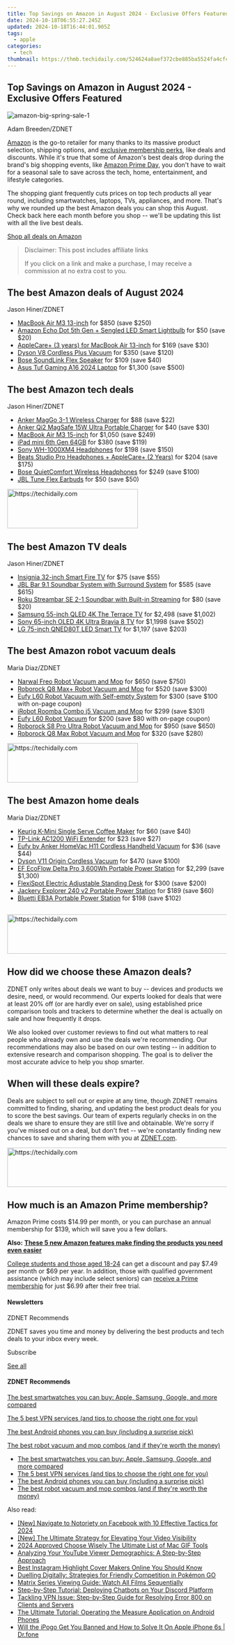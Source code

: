 ```yaml
---
title: Top Savings on Amazon in August 2024 - Exclusive Offers Featured
date: 2024-10-18T06:55:27.245Z
updated: 2024-10-18T16:44:01.905Z
tags:
  - apple
categories:
  - tech
thumbnail: https://thmb.techidaily.com/524624a8aef372cbe885ba5524fa4cfc7d196c57bd7eb5355d7bfa8bf34a7eb4.jpg
---
```


## Top Savings on Amazon in August 2024 - Exclusive Offers Featured

![amazon-big-spring-sale-1](https://www.zdnet.com/a/img/resize/3c7249f15ebbdcbbcb25f26e1b1fe36607a6baf2/2024/06/11/0ecdb29c-2aca-4da3-8548-71ebc39455e2/amazon-01.jpg?auto=webp&width=1280)

Adam Breeden/ZDNET

[Amazon](https://buy.geni.us/Proxy.ashx?TSID=368250&GR%5FURL=https%3A%2F%2Fwww.amazon.com%2F%3Ftag%3Dzd-buy-button-20%26ascsubtag%3D%5F%5FCOM%5FCLICK%5FID%5F%5F%7C0742b2d5-6455-4cf2-9e79-c9e92162c382%7Cdtp&dtb=1) is the go-to retailer for many thanks to its massive product selection, shipping options, and [exclusive membership perks](https://www.zdnet.com/article/you-can-now-use-your-amazon-prime-benefits-on-other-online-shopping-sites-heres-how/), like deals and discounts. While it's true that some of Amazon's best deals drop during the brand's big shopping events, like [Amazon Prime Day](https://www.zdnet.com/article/amazon-prime-day-2024-everything-you-need-to-know-june-27/), you don't have to wait for a seasonal sale to save across the tech, home, entertainment, and lifestyle categories. 

The shopping giant frequently cuts prices on top tech products all year round, including smartwatches, laptops, TVs, appliances, and more. That's why we rounded up the best Amazon deals you can shop this August. Check back here each month before you shop -- we'll be updating this list with all the live best deals. 

[Shop all deals on Amazon](https://buy.geni.us/Proxy.ashx?TSID=368250&GR%5FURL=https%3A%2F%2Fwww.amazon.com%2Fdeals%3Ftag%3Dzd-buy-button-20%26ascsubtag%3D%5F%5FCOM%5FCLICK%5FID%5F%5F%7C0742b2d5-6455-4cf2-9e79-c9e92162c382%7Cdtp&dtb=1)

>  Disclaimer: This post includes affiliate links
>
>  If you click on a link and make a purchase, I may receive a commission at no extra cost to you.
>

## The best Amazon deals of August 2024

Jason Hiner/ZDNET

* [MacBook Air M3 13-inch](https://buy.geni.us/Proxy.ashx?TSID=368250&GR%5FURL=https%3A%2F%2Fwww.amazon.com%2FApple-2024-MacBook-13-inch-Laptop%2Fdp%2FB0CX23V2ZK%3Ftag%3Dzd-buy-button-20%26ascsubtag%3D%5F%5FCOM%5FCLICK%5FID%5F%5F%7C0742b2d5-6455-4cf2-9e79-c9e92162c382%7Cdtp&dtb=1) for $850 (save $250)
* [Amazon Echo Dot 5th Gen + Sengled LED Smart Lightbulb](https://buy.geni.us/Proxy.ashx?TSID=368250&GR%5FURL=https%3A%2F%2Fwww.amazon.com%2Fgp%2Fproduct%2FB0CGJRFPSL%3Ftag%3Dzd-buy-button-20%26ascsubtag%3D%5F%5FCOM%5FCLICK%5FID%5F%5F%7C0742b2d5-6455-4cf2-9e79-c9e92162c382%7Cdtp&dtb=1) for $50 (save $20)
* [AppleCare+ (3 years) for MacBook Air 13-inch](https://buy.geni.us/Proxy.ashx?TSID=368250&GR%5FURL=https%3A%2F%2Fwww.amazon.com%2FAppleCare-13-inch-MacBook-Air-years%2Fdp%2FB0CX2MG1RP%3Fref%3Ddlx%5Fdeals%5Fdg%5Fdcl%5FB0CX2MG1RP%5Fdt%5Fsl14%5Fd5%26th%3D1%26tag%3Dzd-buy-button-20%26ascsubtag%3D%5F%5FCOM%5FCLICK%5FID%5F%5F%7C0742b2d5-6455-4cf2-9e79-c9e92162c382%7Cdtp&dtb=1) for $169 (save $30)
* [Dyson V8 Cordless Plus Vacuum](https://buy.geni.us/Proxy.ashx?TSID=368250&GR%5FURL=https%3A%2F%2Fwww.amazon.com%2FDyson-Cordless-Vacuum-Silver-Nickel%2Fdp%2FB0CT9552BL%3Fref%3Ddlx%5Fdeals%5Fdg%5Fdcl%5FB0CT9552BL%5Fdt%5Fsl14%5Fd5%26th%3D1%26tag%3Dzd-buy-button-20%26ascsubtag%3D%5F%5FCOM%5FCLICK%5FID%5F%5F%7C0742b2d5-6455-4cf2-9e79-c9e92162c382%7Cdtp&dtb=1) for $350 (save $120)
* [Bose SoundLink Flex Speaker](https://buy.geni.us/Proxy.ashx?TSID=368250&GR%5FURL=https%3A%2F%2Fwww.amazon.com%2FBose-SoundLink-Bluetooth-Portable-Waterproof%2Fdp%2FB099TJGJ91%3Fref%3Ddlx%5Fdeals%5Fdg%5Fdcl%5FB099TJGJ91%5Fdt%5Fsl14%5Fd5%26th%3D1%26tag%3Dzd-buy-button-20%26ascsubtag%3D%5F%5FCOM%5FCLICK%5FID%5F%5F%7C0742b2d5-6455-4cf2-9e79-c9e92162c382%7Cdtp&dtb=1) for $109 (save $40)
* [Asus Tuf Gaming A16 2024 Laptop](https://buy.geni.us/Proxy.ashx?TSID=368250&GR%5FURL=https%3A%2F%2Fwww.amazon.com%2FASUS-TUF-Gaming-Laptop-165Hz%2Fdp%2FB0CRCWY9VT%3Fref%3Ddlx%5Fdeals%5Fdg%5Fdcl%5FB0CRCWY9VT%5Fdt%5Fsl14%5Fd5%26th%3D1%26tag%3Dzd-buy-button-20%26ascsubtag%3D%5F%5FCOM%5FCLICK%5FID%5F%5F%7C0742b2d5-6455-4cf2-9e79-c9e92162c382%7Cdtp&dtb=1) for $1,300 (save $500)

## The best Amazon tech deals

Jason Hiner/ZDNET

* [Anker MagGo 3-1 Wireless Charger](https://buy.geni.us/Proxy.ashx?TSID=368250&GR%5FURL=https%3A%2F%2Fwww.amazon.com%2FCompatible-Anker-Charging-Certified-Wireless%2Fdp%2FB0CF56WHV4%3Ftag%3Dzd-buy-button-20%26ascsubtag%3D%5F%5FCOM%5FCLICK%5FID%5F%5F%7C0742b2d5-6455-4cf2-9e79-c9e92162c382%7Cdtp&dtb=1) for $88 (save $22)
* [Anker Qi2 MagSafe 15W Ultra Portable Charger](https://buy.geni.us/Proxy.ashx?TSID=368250&GR%5FURL=https%3A%2F%2Fwww.amazon.com%2Fgp%2Fproduct%2FB0C9DNYKMJ%3Ftag%3Dzd-buy-button-20%26ascsubtag%3D%5F%5FCOM%5FCLICK%5FID%5F%5F%7C0742b2d5-6455-4cf2-9e79-c9e92162c382%7Cdtp&dtb=1) for $40 (save $30)
* [MacBook Air M3 15-inch](https://buy.geni.us/Proxy.ashx?TSID=368250&GR%5FURL=https%3A%2F%2Fwww.amazon.com%2FApple-2024-MacBook-15-inch-Laptop%2Fdp%2FB0CX235DJ6%3Ftag%3Dzd-buy-button-20%26ascsubtag%3D%5F%5FCOM%5FCLICK%5FID%5F%5F%7C0742b2d5-6455-4cf2-9e79-c9e92162c382%7Cdtp&dtb=1) for $1,050 (save $249)
* [iPad mini 6th Gen 64GB](https://buy.geni.us/Proxy.ashx?TSID=368250&GR%5FURL=https%3A%2F%2Fwww.amazon.com%2F2021-Apple-iPad-Mini-Wi-Fi%2Fdp%2FB09G91LXFP%3Ftag%3Dzd-buy-button-20%26ascsubtag%3D%5F%5FCOM%5FCLICK%5FID%5F%5F%7C0742b2d5-6455-4cf2-9e79-c9e92162c382%7Cdtp&dtb=1) for $380 (save $119)
* [Sony WH-1000XM4 Headphones](https://buy.geni.us/Proxy.ashx?TSID=368250&GR%5FURL=https%3A%2F%2Fwww.amazon.com%2FSony-WH-1000XM4-Canceling-Headphones-phone-call%2Fdp%2FB0863TXGM3%3Ftag%3Dzd-buy-button-20%26ascsubtag%3D%5F%5FCOM%5FCLICK%5FID%5F%5F%7C0742b2d5-6455-4cf2-9e79-c9e92162c382%7Cdtp&dtb=1) for $198 (save $150)
* [Beats Studio Pro Headphones + AppleCare+ (2 Years)](https://buy.geni.us/Proxy.ashx?TSID=368250&GR%5FURL=https%3A%2F%2Fwww.amazon.com%2Fdp%2FB0CMZD8688%3Ftag%3Dzd-buy-button-20%26ascsubtag%3D%5F%5FCOM%5FCLICK%5FID%5F%5F%7C0742b2d5-6455-4cf2-9e79-c9e92162c382%7Cdtp&dtb=1) for $204 (save $175)
* [Bose QuietComfort Wireless Headphones](https://buy.geni.us/Proxy.ashx?TSID=368250&GR%5FURL=https%3A%2F%2Fwww.amazon.com%2FBose-QuietComfort-Cancelling-Headphones-Bluetooth%2Fdp%2FB0D4Z9BZV2%3Ftag%3Dzd-buy-button-20%26ascsubtag%3D%5F%5FCOM%5FCLICK%5FID%5F%5F%7C0742b2d5-6455-4cf2-9e79-c9e92162c382%7Cdtp&dtb=1) for $249 (save $100)
* [JBL Tune Flex Earbuds](https://buy.geni.us/Proxy.ashx?TSID=368250&GR%5FURL=https%3A%2F%2Fwww.amazon.com%2FJBL-Tune-Flex-Wireless-Cancelling%2Fdp%2FB0C1QNRGHC%3Fref%3Ddlx%5Fdeals%5Fdg%5Fdcl%5FB0C1QNRGHC%5Fdt%5Fsl14%5Fd5%26th%3D1%26tag%3Dzd-buy-button-20%26ascsubtag%3D%5F%5FCOM%5FCLICK%5FID%5F%5F%7C0742b2d5-6455-4cf2-9e79-c9e92162c382%7Cdtp&dtb=1) for $50 (save $50)

<!-- affiliate ads begin -->
<a href="https://laganoo.pxf.io/c/5597632/1528700/16446" target="_top" id="1528700">
  <img src="//a.impactradius-go.com/display-ad/16446-1528700" border="0" alt="https://techidaily.com" width="300" height="90"/>
</a>
<img height="0" width="0" src="https://laganoo.pxf.io/i/5597632/1528700/16446" style="position:absolute;visibility:hidden;" border="0" />
<!-- affiliate ads end -->

## The best Amazon TV deals

Jason Hiner/ZDNET

* [Insignia 32-inch Smart Fire TV](https://buy.geni.us/Proxy.ashx?TSID=368250&GR%5FURL=https%3A%2F%2Fwww.amazon.com%2FAll-New-Insignia-32-inch-Class-NS-32F201NA23%2Fdp%2FB09ZLTMWWH%3Ftag%3Dzd-buy-button-20%26ascsubtag%3D%5F%5FCOM%5FCLICK%5FID%5F%5F%7C0742b2d5-6455-4cf2-9e79-c9e92162c382%7Cdtp&dtb=1) for $75 (save $55)
* [JBL Bar 9.1 Soundbar System with Surround System](https://buy.geni.us/Proxy.ashx?TSID=368250&GR%5FURL=https%3A%2F%2Fwww.amazon.com%2Fgp%2Fproduct%2FB084KGSV4Q%3Ftag%3Dzd-buy-button-20%26ascsubtag%3D%5F%5FCOM%5FCLICK%5FID%5F%5F%7C0742b2d5-6455-4cf2-9e79-c9e92162c382%7Cdtp&dtb=1) for $585 (save $615)
* [Roku Streambar SE 2-1 Soundbar with Built-in Streaming](https://buy.geni.us/Proxy.ashx?TSID=368250&GR%5FURL=https%3A%2F%2Fwww.amazon.com%2FRoku-Streambar-Soundbar-Streaming-Speakers%2Fdp%2FB0CTBF4MKS%3Ftag%3Dzd-buy-button-20%26ascsubtag%3D%5F%5FCOM%5FCLICK%5FID%5F%5F%7C0742b2d5-6455-4cf2-9e79-c9e92162c382%7Cdtp&dtb=1) for $80 (save $20)
* [Samsung 55-inch QLED 4K The Terrace TV](https://buy.geni.us/Proxy.ashx?TSID=368250&GR%5FURL=https%3A%2F%2Fwww.amazon.com%2FSAMSUNG-55-inch-Terrace-Outdoor-Built%2Fdp%2FB089B5X28G%3Ftag%3Dzd-buy-button-20%26ascsubtag%3D%5F%5FCOM%5FCLICK%5FID%5F%5F%7C0742b2d5-6455-4cf2-9e79-c9e92162c382%7Cdtp&dtb=1) for $2,498 (save $1,002)
* [Sony 65-inch OLED 4K Ultra Bravia 8 TV](https://buy.geni.us/Proxy.ashx?TSID=368250&GR%5FURL=https%3A%2F%2Fwww.amazon.com%2FSony-Exclusive-Features-PlayStation-K-65XR80%2Fdp%2FB0CVQ6YLH7%3Ftag%3Dzd-buy-button-20%26ascsubtag%3D%5F%5FCOM%5FCLICK%5FID%5F%5F%7C0742b2d5-6455-4cf2-9e79-c9e92162c382%7Cdtp&dtb=1) for $1,1998 (save $502)
* [LG 75-inch QNED80T LED Smart TV](https://buy.geni.us/Proxy.ashx?TSID=368250&GR%5FURL=https%3A%2F%2Fwww.amazon.com%2FLG-75-Inch-Processor-AI-Powered-75QNED80TUC%2Fdp%2FB0CVSK2F85%3Fref%3Ddlx%5Fdeals%5Fdg%5Fdcl%5FB0CVSK2F85%5Fdt%5Fsl14%5Fd5%26th%3D1%26tag%3Dzd-buy-button-20%26ascsubtag%3D%5F%5FCOM%5FCLICK%5FID%5F%5F%7C0742b2d5-6455-4cf2-9e79-c9e92162c382%7Cdtp&dtb=1) for $1,197 (save $203)

## The best Amazon robot vacuum deals

Maria Diaz/ZDNET

* [Narwal Freo Robot Vacuum and Mop](https://buy.geni.us/Proxy.ashx?TSID=368250&GR%5FURL=https%3A%2F%2Fwww.amazon.com%2FFreo-Washing-Cleaner-Display-Arcuate-Route%2Fdp%2FB0B4D99WGK%3Ftag%3Dzd-buy-button-20%26ascsubtag%3D%5F%5FCOM%5FCLICK%5FID%5F%5F%7C0742b2d5-6455-4cf2-9e79-c9e92162c382%7Cdtp&dtb=1) for $650 (save $750)
* [Roborock Q8 Max+ Robot Vacuum and Mop](https://buy.geni.us/Proxy.ashx?TSID=368250&GR%5FURL=https%3A%2F%2Fwww.amazon.com%2Froborock-Q8-Max-Self-Emptying-APP-Controlled%2Fdp%2FB0C7VH6VK1%3Ftag%3Dzd-buy-button-20%26ascsubtag%3D%5F%5FCOM%5FCLICK%5FID%5F%5F%7C0742b2d5-6455-4cf2-9e79-c9e92162c382%7Cdtp&dtb=1) for $520 (save $300)
* [Eufy L60 Robot Vacuum with Self-empty System](https://buy.geni.us/Proxy.ashx?TSID=368250&GR%5FURL=https%3A%2F%2Fwww.amazon.com%2Feufy-Station-Detangling-Technology-Cleaning%2Fdp%2FB0CDB831GV%3Ftag%3Dzd-buy-button-20%26ascsubtag%3D%5F%5FCOM%5FCLICK%5FID%5F%5F%7C0742b2d5-6455-4cf2-9e79-c9e92162c382%7Cdtp&dtb=1) for $300 (save $100 with on-page coupon)
* [iRobot Roomba Combo j5 Vacuum and Mop](https://buy.geni.us/Proxy.ashx?TSID=368250&GR%5FURL=https%3A%2F%2Fwww.amazon.com%2Fgp%2Faw%2Fd%2FB0C414DZPN%3Ftag%3Dzd-buy-button-20%26ascsubtag%3D%5F%5FCOM%5FCLICK%5FID%5F%5F%7C0742b2d5-6455-4cf2-9e79-c9e92162c382%7Cdtp&dtb=1) for $299 (save $301)
* [Eufy L60 Robot Vacuum](https://buy.geni.us/Proxy.ashx?TSID=368250&GR%5FURL=https%3A%2F%2Fwww.amazon.com%2Feufy-Vacuum-Suction-Navigation-Cleaning%2Fdp%2FB0CDB56ZWV%3Ftag%3Dzd-buy-button-20%26ascsubtag%3D%5F%5FCOM%5FCLICK%5FID%5F%5F%7C0742b2d5-6455-4cf2-9e79-c9e92162c382%7Cdtp&dtb=1) for $200 (save $80 with on-page coupon)
* [Roborock S8 Pro Ultra Robot Vacuum and Mop](https://buy.geni.us/Proxy.ashx?TSID=368250&GR%5FURL=https%3A%2F%2Fwww.amazon.com%2FPro-Ultra-Self-Washing-Self-Refilling-Self-Emptying%2Fdp%2FB0BVB5PTDK%3Ftag%3Dzd-buy-button-20%26ascsubtag%3D%5F%5FCOM%5FCLICK%5FID%5F%5F%7C0742b2d5-6455-4cf2-9e79-c9e92162c382%7Cdtp&dtb=1) for $950 (save $650)
* [Roborock Q8 Max Robot Vacuum and Mop](https://buy.geni.us/Proxy.ashx?TSID=368250&GR%5FURL=https%3A%2F%2Fwww.amazon.com%2Froborock-Q8-Max-Navigation-Multi-Level%2Fdp%2FB0C7VFD9Q4%2Fref%3Dsxin%5F15%5Fpa%5Fsp%5Fsearch%5Fthematic%5Fsspa%3Fcontent-id%3Damzn1.sym.60b0c4ef-0fd2-46d0-8724-84b6f746d062%3Aamzn1.sym.60b0c4ef-0fd2-46d0-8724-84b6f746d062%26crid%3D37DMVM6CIU4Y0%26cv%5Fct%5Fcx%3Drobot%2Bvacuum%26dib%3DeyJ2IjoiMSJ9.A4bejnO1HqJM%5FozbrGpsoYI205q99h9DoNEZVmg9dNI-ILQl1J-mSnznl4IKQtzDgOTGYo%5Fa7rpT3PH-A2Mpiw.a4a0hgwCDw4CmRSsqS2wHRhfJu%5FuKKwf5z-r8S-VJok%26dib%5Ftag%3Dse%26keywords%3Drobot%2Bvacuum%26pd%5Frd%5Fi%3DB0C7VFD9Q4%26pd%5Frd%5Fr%3Dc5436de8-abf5-4537-95f0-9cc48163f596%26pd%5Frd%5Fw%3DOlqAp%26pd%5Frd%5Fwg%3DQ2Iuk%26pf%5Frd%5Fp%3D60b0c4ef-0fd2-46d0-8724-84b6f746d062%26pf%5Frd%5Fr%3DAKHVV8K35XC7VV3MS5S3%26qid%3D1723557736%26sbo%3DRZvfv%2F%2FHxDF%2BO5021pAnSA%3D%3D%26sprefix%3Drobot%2Bvacuum%2B%2Caps%2C104%26sr%3D1-20-f853d353-bf33-45e7-b5c2-2cb2b31abc9b-spons%26sp%5Fcsd%3Dd2lkZ2V0TmFtZT1zcF9zZWFyY2hfdGhlbWF0aWM%26th%3D1%26tag%3Dzd-buy-button-20%26ascsubtag%3D%5F%5FCOM%5FCLICK%5FID%5F%5F%7C0742b2d5-6455-4cf2-9e79-c9e92162c382%7Cdtp&dtb=1) for $320 (save $280)

<!-- affiliate ads begin -->
<a href="https://aligracehair.sjv.io/c/5597632/2006914/19272" target="_top" id="2006914">
  <img src="//a.impactradius-go.com/display-ad/19272-2006914" border="0" alt="https://techidaily.com" width="300" height="90"/>
</a>
<img height="0" width="0" src="https://aligracehair.sjv.io/i/5597632/2006914/19272" style="position:absolute;visibility:hidden;" border="0" />
<!-- affiliate ads end -->

## The best Amazon home deals

Maria Diaz/ZDNET

* [Keurig K-Mini Single Serve Coffee Maker](https://buy.geni.us/Proxy.ashx?TSID=368250&GR%5FURL=https%3A%2F%2Fwww.amazon.com%2FKeurig-K-Mini-Single-Serve-Coffee%2Fdp%2FB07GV2S1GS%3Ftag%3Dzd-buy-button-20%26ascsubtag%3D%5F%5FCOM%5FCLICK%5FID%5F%5F%7C0742b2d5-6455-4cf2-9e79-c9e92162c382%7Cdtp&dtb=1) for $60 (save $40)
* [TP-Link AC1200 WiFi Extender](https://buy.geni.us/Proxy.ashx?TSID=368250&GR%5FURL=https%3A%2F%2Fwww.amazon.com%2Fgp%2Fproduct%2FB08RHD97QY%3Ftag%3Dzd-buy-button-20%26ascsubtag%3D%5F%5FCOM%5FCLICK%5FID%5F%5F%7C0742b2d5-6455-4cf2-9e79-c9e92162c382%7Cdtp&dtb=1) for $23 (save $27)
* [Eufy by Anker HomeVac H11 Cordless Handheld Vacuum](https://buy.geni.us/Proxy.ashx?TSID=368250&GR%5FURL=https%3A%2F%2Fwww.amazon.com%2Fgp%2Fproduct%2FB07ZCW9GPW%3Ftag%3Dzd-buy-button-20%26ascsubtag%3D%5F%5FCOM%5FCLICK%5FID%5F%5F%7C0742b2d5-6455-4cf2-9e79-c9e92162c382%7Cdtp&dtb=1) for $36 (save $44)
* [Dyson V11 Origin Cordless Vacuum](https://buy.geni.us/Proxy.ashx?TSID=368250&GR%5FURL=https%3A%2F%2Fwww.amazon.com%2FDyson-Origin-Cordless-Vacuum-Nickel%2Fdp%2FB00FZPRUTY%3Fref%3Ddlx%5Fdeals%5Fdg%5Fdcl%5FB00FZPRUTY%5Fdt%5Fsl14%5Fd5%26th%3D1%26tag%3Dzd-buy-button-20%26ascsubtag%3D%5F%5FCOM%5FCLICK%5FID%5F%5F%7C0742b2d5-6455-4cf2-9e79-c9e92162c382%7Cdtp&dtb=1) for $470 (save $100)
* [EF EcoFlow Delta Pro 3,600Wh Portable Power Station](https://buy.geni.us/Proxy.ashx?TSID=368250&GR%5FURL=https%3A%2F%2Fwww.amazon.com%2FEF-ECOFLOW-3600-4500W-Generator-Emergencies%2Fdp%2FB0C1Z4GLKS%3Ftag%3Dzd-buy-button-20%26ascsubtag%3D%5F%5FCOM%5FCLICK%5FID%5F%5F%7C0742b2d5-6455-4cf2-9e79-c9e92162c382%7Cdtp&dtb=1) for $2,299 (save $1,300)
* [FlexiSpot Electric Adjustable Standing Desk](https://buy.geni.us/Proxy.ashx?TSID=368250&GR%5FURL=https%3A%2F%2Fwww.amazon.com%2FFLEXISPOT-Standing-Drawers-Electric-Adjustable%2Fdp%2FB08WWTZHLX%3Fref%3Ddlx%5Fdeals%5Fdg%5Fdcl%5FB08WWTZHLX%5Fdt%5Fsl14%5Fd5%26th%3D1%26tag%3Dzd-buy-button-20%26ascsubtag%3D%5F%5FCOM%5FCLICK%5FID%5F%5F%7C0742b2d5-6455-4cf2-9e79-c9e92162c382%7Cdtp&dtb=1) for $300 (save $200)
* [Jackery Explorer 240 v2 Portable Power Station](https://buy.geni.us/Proxy.ashx?TSID=368250&GR%5FURL=https%3A%2F%2Fwww.amazon.com%2FJackery-v2-Versatile-Scenarios-Outdoor-Emergency%2Fdp%2FB0D2L1B7PK%3Ftag%3Dzd-buy-button-20%26ascsubtag%3D%5F%5FCOM%5FCLICK%5FID%5F%5F%7C0742b2d5-6455-4cf2-9e79-c9e92162c382%7Cdtp&dtb=1) for $189 (save $60)
* [Bluetti EB3A Portable Power Station](https://buy.geni.us/Proxy.ashx?TSID=368250&GR%5FURL=https%3A%2F%2Fwww.amazon.com%2FBLUETTI-Portable-EB3A-Recharge-Generator%2Fdp%2FB09WW3CTF4%3Fref%3Ddlx%5Fdeals%5Fdg%5Fdcl%5FB09WW3CTF4%5Fdt%5Fsl14%5Fd5%26th%3D1%26tag%3Dzd-buy-button-20%26ascsubtag%3D%5F%5FCOM%5FCLICK%5FID%5F%5F%7C0742b2d5-6455-4cf2-9e79-c9e92162c382%7Cdtp&dtb=1) for $198 (save $102)

##   

<!-- affiliate ads begin -->
<a href="https://dhgate.sjv.io/c/5597632/1175223/12108" target="_top" id="1175223">
  <img src="//a.impactradius-go.com/display-ad/12108-1175223" border="0" alt="https://techidaily.com" width="728" height="90"/>
</a>
<img height="0" width="0" src="https://dhgate.sjv.io/i/5597632/1175223/12108" style="position:absolute;visibility:hidden;" border="0" />
<!-- affiliate ads end -->

## How did we choose these Amazon deals?

ZDNET only writes about deals we want to buy -- devices and products we desire, need, or would recommend. Our experts looked for deals that were at least 20% off (or are hardly ever on sale), using established price comparison tools and trackers to determine whether the deal is actually on sale and how frequently it drops. 

We also looked over customer reviews to find out what matters to real people who already own and use the deals we're recommending. Our recommendations may also be based on our own testing -- in addition to extensive research and comparison shopping. The goal is to deliver the most accurate advice to help you shop smarter. 

## When will these deals expire?

Deals are subject to sell out or expire at any time, though ZDNET remains committed to finding, sharing, and updating the best product deals for you to score the best savings. Our team of experts regularly checks in on the deals we share to ensure they are still live and obtainable. We're sorry if you've missed out on a deal, but don't fret -- we're constantly finding new chances to save and sharing them with you at [ZDNET.com](https://www.zdnet.com/). 

<!-- affiliate ads begin -->
<a href="https://appsumo.8odi.net/c/5597632/2043661/7443" target="_top" id="2043661">
  <img src="//a.impactradius-go.com/display-ad/7443-2043661" border="0" alt="https://techidaily.com" width="728" height="90"/>
</a>
<img height="0" width="0" src="https://appsumo.8odi.net/i/5597632/2043661/7443" style="position:absolute;visibility:hidden;" border="0" />
<!-- affiliate ads end -->

## How much is an Amazon Prime membership?

Amazon Prime costs $14.99 per month, or you can purchase an annual membership for $139, which will save you a few dollars. 

**Also:** [**These 5 new Amazon features make finding the products you need even easier**](https://www.zdnet.com/article/these-5-new-amazon-features-making-finding-the-product-you-need-even-easier/)

[College students and those aged 18-24](https://buy.geni.us/Proxy.ashx?TSID=368250&GR%5FURL=https%3A%2F%2Fwww.amazon.com%2Famazonprime%3FprimeCampaignId%3DstudentWlpPrimeRedir%26tag%3Dzd-buy-button-20%26ascsubtag%3D%5F%5FCOM%5FCLICK%5FID%5F%5F%7C0742b2d5-6455-4cf2-9e79-c9e92162c382%7Cdtp&dtb=1) can get a discount and pay $7.49 per month or $69 per year. In addition, those with qualified government assistance (which may include select seniors) can [receive a Prime membership](https://buy.geni.us/Proxy.ashx?TSID=368250&GR%5FURL=https%3A%2F%2Fwww.amazon.com%2F58f8026f-0658-47d0-9752-f6fa2c69b2e2%2Fqualify%3Fref%5F%3Dus%5Flt35%5Fpuppr9%26tag%3Dzd-buy-button-20%26ascsubtag%3D%5F%5FCOM%5FCLICK%5FID%5F%5F%7C0742b2d5-6455-4cf2-9e79-c9e92162c382%7Cdtp&dtb=1) for just $6.99 after their free trial.

#### Newsletters

ZDNET Recommends

ZDNET saves you time and money by delivering the best products and tech deals to your inbox every week.

 Subscribe

[See all](https://www.zdnet.com/newsletters/)

#### **ZDNET** Recommends

[The best smartwatches you can buy: Apple, Samsung, Google, and more compared](https://www.zdnet.com/article/best-smartwatch/ "The best smartwatches you can buy: Apple, Samsung, Google, and more compared")

[The 5 best VPN services (and tips to choose the right one for you)](https://www.zdnet.com/article/best-vpn/ "The 5 best VPN services (and tips to choose the right one for you)")

[The best Android phones you can buy (including a surprise pick)](https://www.zdnet.com/article/best-android-phone/ "The best Android phones you can buy (including a surprise pick)")

[The best robot vacuum and mop combos (and if they're worth the money)](https://www.zdnet.com/article/best-robot-vacuum-mop/ "The best robot vacuum and mop combos (and if they're worth the money)")

* [The best smartwatches you can buy: Apple, Samsung, Google, and more compared](https://www.zdnet.com/article/best-smartwatch/ "The best smartwatches you can buy: Apple, Samsung, Google, and more compared")
* [The 5 best VPN services (and tips to choose the right one for you)](https://www.zdnet.com/article/best-vpn/ "The 5 best VPN services (and tips to choose the right one for you)")
* [The best Android phones you can buy (including a surprise pick)](https://www.zdnet.com/article/best-android-phone/ "The best Android phones you can buy (including a surprise pick)")
* [The best robot vacuum and mop combos (and if they're worth the money)](https://www.zdnet.com/article/best-robot-vacuum-mop/ "The best robot vacuum and mop combos (and if they're worth the money)")

<ins class="adsbygoogle"
     style="display:block"
     data-ad-format="autorelaxed"
     data-ad-client="ca-pub-7571918770474297"
     data-ad-slot="1223367746"></ins>

<ins class="adsbygoogle"
     style="display:block"
     data-ad-client="ca-pub-7571918770474297"
     data-ad-slot="8358498916"
     data-ad-format="auto"
     data-full-width-responsive="true"></ins>

<span class="atpl-alsoreadstyle">Also read:</span>
<div><ul>
<li><a href="https://facebook-videos.techidaily.com/new-navigate-to-notoriety-on-facebook-with-10-effective-tactics-for-2024/"><u>[New] Navigate to Notoriety on Facebook with 10 Effective Tactics for 2024</u></a></li>
<li><a href="https://facebook-video-share.techidaily.com/new-the-ultimate-strategy-for-elevating-your-video-visibility/"><u>[New] The Ultimate Strategy for Elevating Your Video Visibility</u></a></li>
<li><a href="https://visual-screen-recording.techidaily.com/2024-approved-choose-wisely-the-ultimate-list-of-mac-gif-tools/"><u>2024 Approved Choose Wisely The Ultimate List of Mac GIF Tools</u></a></li>
<li><a href="https://tech-renaissance.techidaily.com/analyzing-your-youtube-viewer-demographics-a-step-by-step-approach/"><u>Analyzing Your YouTube Viewer Demographics: A Step-by-Step Approach</u></a></li>
<li><a href="https://instagram-video-files.techidaily.com/best-instagram-highlight-cover-makers-online-you-should-know/"><u>Best Instagram Highlight Cover Makers Online You Should Know</u></a></li>
<li><a href="https://technical-tips.techidaily.com/duelling-digitally-strategies-for-friendly-competition-in-pokemon-go/"><u>Duelling Digitally: Strategies for Friendly Competition in Pokémon GO</u></a></li>
<li><a href="https://tech-renaissance.techidaily.com/matrix-series-viewing-guide-watch-all-films-sequentially/"><u>Matrix Series Viewing Guide: Watch All Films Sequentially</u></a></li>
<li><a href="https://tech-renaissance.techidaily.com/step-by-step-tutorial-deploying-chatbots-on-your-discord-platform/"><u>Step-by-Step Tutorial: Deploying Chatbots on Your Discord Platform</u></a></li>
<li><a href="https://tech-renaissance.techidaily.com/tackling-vpn-issue-step-by-step-guide-for-resolving-error-800-on-clients-and-servers/"><u>Tackling VPN Issue: Step-by-Step Guide for Resolving Error 800 on Clients and Servers</u></a></li>
<li><a href="https://tech-renaissance.techidaily.com/the-ultimate-tutorial-operating-the-measure-application-on-android-phones/"><u>The Ultimate Tutorial: Operating the Measure Application on Android Phones</u></a></li>
<li><a href="https://fake-location.techidaily.com/will-the-ipogo-get-you-banned-and-how-to-solve-it-on-apple-iphone-6s-drfone-by-drfone-virtual-ios/"><u>Will the iPogo Get You Banned and How to Solve It On Apple iPhone 6s | Dr.fone</u></a></li>
</ul></div>

